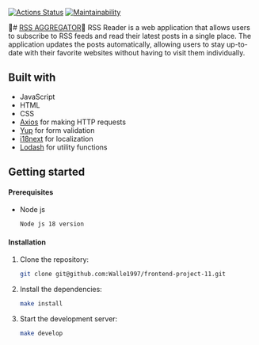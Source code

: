 [![Actions Status](https://github.com/Walle1997/frontend-project-11/actions/workflows/hexlet-check.yml/badge.svg)](https://github.com/Walle1997/frontend-project-11/actions)
[![Maintainability](https://api.codeclimate.com/v1/badges/0fa677088a3c75586629/maintainability)](https://codeclimate.com/github/Walle1997/frontend-project-11/maintainability)

🚀# [RSS AGGREGATOR](https://frontend-project-11-5rch.onrender.com)🚀
RSS Reader is a web application that allows users to subscribe to RSS feeds and read their latest posts in a single place. The application updates the posts automatically, allowing users to stay up-to-date with their favorite websites without having to visit them individually.


## Built with

- JavaScript
- HTML
- CSS
- [Axios](https://github.com/axios/axios) for making HTTP requests
- [Yup](https://github.com/jquense/yup) for form validation
- [i18next](https://github.com/i18next/i18next) for localization
- [Lodash](https://lodash.com/) for utility functions

## Getting started

#### Prerequisites

* Node js 
  ```sh 
  Node js 18 version
  ```
#### Installation

1. Clone the repository:
   ```sh
   git clone git@github.com:Walle1997/frontend-project-11.git
2. Install the dependencies:
   ```sh
   make install
3. Start the development server:
     ```sh
    make develop